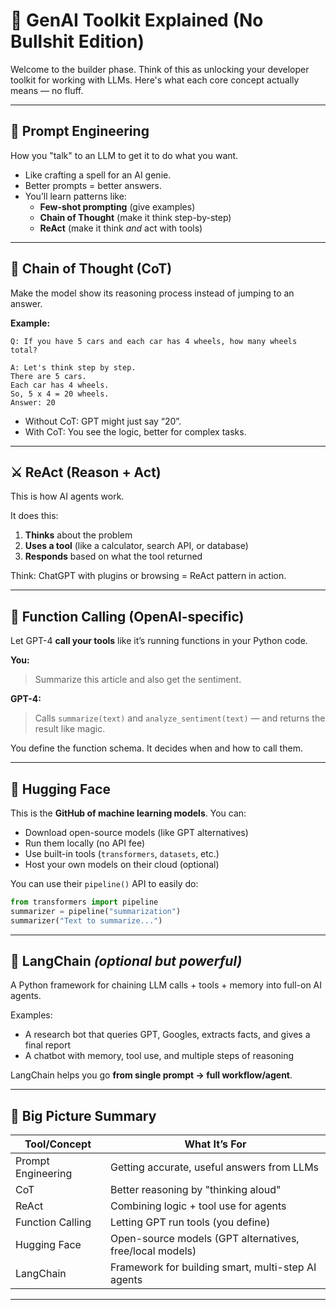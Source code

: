 # 🔑 GenAI Toolkit Explained (No Bullshit Edition)

Welcome to the builder phase. Think of this as unlocking your developer toolkit for working with LLMs. Here's what each core concept actually means — no fluff.

---

## 🧠 Prompt Engineering

How you "talk" to an LLM to get it to do what you want.

- Like crafting a spell for an AI genie.
- Better prompts = better answers.
- You’ll learn patterns like:
  - **Few-shot prompting** (give examples)
  - **Chain of Thought** (make it think step-by-step)
  - **ReAct** (make it think *and* act with tools)

---

## 🧩 Chain of Thought (CoT)

Make the model show its reasoning process instead of jumping to an answer.

**Example:**
```
Q: If you have 5 cars and each car has 4 wheels, how many wheels total?

A: Let's think step by step.
There are 5 cars.
Each car has 4 wheels.
So, 5 x 4 = 20 wheels.
Answer: 20
```

- Without CoT: GPT might just say “20”.
- With CoT: You see the logic, better for complex tasks.

---

## ⚔️ ReAct (Reason + Act)

This is how AI agents work.

It does this:

1. **Thinks** about the problem  
2. **Uses a tool** (like a calculator, search API, or database)  
3. **Responds** based on what the tool returned  

Think: ChatGPT with plugins or browsing = ReAct pattern in action.

---

## 🔧 Function Calling (OpenAI-specific)

Let GPT-4 **call your tools** like it’s running functions in your Python code.

**You:**
> Summarize this article and also get the sentiment.

**GPT-4:**
> Calls `summarize(text)` and `analyze_sentiment(text)` — and returns the result like magic.

You define the function schema. It decides when and how to call them.

---

## 🧰 Hugging Face

This is the **GitHub of machine learning models**. You can:

- Download open-source models (like GPT alternatives)
- Run them locally (no API fee)
- Use built-in tools (`transformers`, `datasets`, etc.)
- Host your own models on their cloud (optional)

You can use their `pipeline()` API to easily do:

```python
from transformers import pipeline
summarizer = pipeline("summarization")
summarizer("Text to summarize...")
```

---

## 🧠 LangChain *(optional but powerful)*

A Python framework for chaining LLM calls + tools + memory into full-on AI agents.

Examples:

- A research bot that queries GPT, Googles, extracts facts, and gives a final report
- A chatbot with memory, tool use, and multiple steps of reasoning

LangChain helps you go **from single prompt → full workflow/agent**.

---

## 🎯 Big Picture Summary

| Tool/Concept       | What It’s For                                            |
|--------------------|----------------------------------------------------------|
| Prompt Engineering | Getting accurate, useful answers from LLMs              |
| CoT                | Better reasoning by "thinking aloud"                    |
| ReAct              | Combining logic + tool use for agents                   |
| Function Calling   | Letting GPT run tools (you define)                      |
| Hugging Face       | Open-source models (GPT alternatives, free/local models)|
| LangChain          | Framework for building smart, multi-step AI agents      |

---
